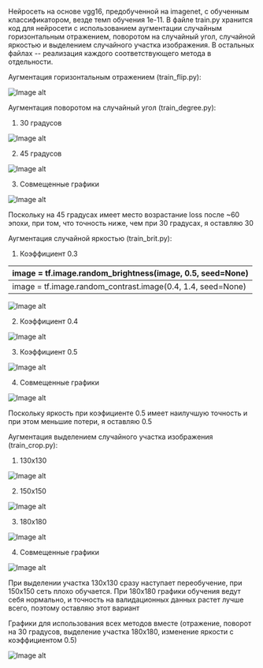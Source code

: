 Нейросеть на основе vgg16, предобученной на imagenet, с обученным классификатором, везде темп обучения 1e-11. В файле train.py хранится код для нейросети с использованием аугментации случайным горизонтальным отражением,  поворотом на случайный угол, случайной яркостью и выделением случайного участка изображения. В остальных файлах -- реализация каждого соответствующего метода в отдельности.

Аугментация горизонтальным отражением (train_flip.py):

![Image alt](https://github.com/samsdimko/SMOMI4/blob/master/gor.png)

Аугментация поворотом на случайный угол (train_degree.py):

1) 30 градусов

![Image alt](https://github.com/samsdimko/SMOMI4/blob/master/dgr30.png)

2) 45 градусов

![Image alt](https://github.com/samsdimko/SMOMI4/blob/master/dgr45.png)

3) Совмещенные графики

![Image alt](https://github.com/samsdimko/SMOMI4/blob/master/dgr.png)

Поскольку на 45 градусах имеет место возрастание loss после ~60 эпохи, при том, что точность ниже, чем при 30 градусах, я оставляю 30





Аугментация случайной яркостью (train_brit.py):

1) Коэффициент 0.3

| image = tf.image.random_brightness(image, 0.5, seed=None)   |
| ----------------------------------------------------------- |
| image = tf.image.random_contrast.image(0.4, 1.4, seed=None) |

![Image alt](https://github.com/samsdimko/SMOMI4/blob/master/br03.png)

2) Коэффициент 0.4

![Image alt](https://github.com/samsdimko/SMOMI4/blob/master/br04.png)

3) Коэффициент 0.5

![Image alt](https://github.com/samsdimko/SMOMI4/blob/master/br05.png)

4) Совмещенные графики

![Image alt](https://github.com/samsdimko/SMOMI4/blob/master/br.png)

Поскольку яркость при коэфициенте 0.5 имеет наилучшую точность и при этом меньшие потери, я оставляю 0.5





Аугментация выделением случайного участка изображения (train_crop.py):

1) 130x130

![Image alt](https://github.com/samsdimko/SMOMI4/blob/master/crop130.png)

2) 150x150

![Image alt](https://github.com/samsdimko/SMOMI4/blob/master/crop150.png)

3) 180x180

![Image alt](https://github.com/samsdimko/SMOMI4/blob/master/crop180.png)

4) Совмещенные графики

![Image alt](https://github.com/samsdimko/SMOMI4/blob/master/crop.png)

При выделении участка 130x130 сразу наступает переобучение, при 150x150 сеть плохо обучается. При 180x180 графики обучения ведут себя нормально, и точность на валидационных данных растет лучше всего, поэтому оставляю этот вариант





Графики для использования всех методов вместе (отражение, поворот на 30 градусов, выделение участка 180x180, изменение яркости с коэффициентом 0.5)

![Image alt](https://github.com/samsdimko/SMOMI4/blob/master/Last.png)